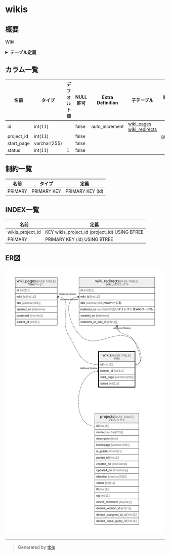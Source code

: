 # wikis

## 概要

Wiki

<details>
<summary><strong>テーブル定義</strong></summary>

```sql
CREATE TABLE `wikis` (
  `id` int(11) NOT NULL AUTO_INCREMENT,
  `project_id` int(11) NOT NULL,
  `start_page` varchar(255) NOT NULL,
  `status` int(11) NOT NULL DEFAULT 1,
  PRIMARY KEY (`id`),
  KEY `wikis_project_id` (`project_id`)
) ENGINE=InnoDB DEFAULT CHARSET=utf8mb4 COLLATE=utf8mb4_general_ci
```

</details>

## カラム一覧

| 名前         | タイプ          | デフォルト値       | NULL許可   | Extra Definition | 子テーブル                                                           | 親テーブル                   | コメント     |
| ---------- | ------------ | ------------ | -------- | ---------------- | --------------------------------------------------------------- | ----------------------- | -------- |
| id         | int(11)      |              | false    | auto_increment   | [wiki_pages](wiki_pages.md) [wiki_redirects](wiki_redirects.md) |                         |          |
| project_id | int(11)      |              | false    |                  |                                                                 | [projects](projects.md) |          |
| start_page | varchar(255) |              | false    |                  |                                                                 |                         |          |
| status     | int(11)      | 1            | false    |                  |                                                                 |                         |          |

## 制約一覧

| 名前      | タイプ         | 定義               |
| ------- | ----------- | ---------------- |
| PRIMARY | PRIMARY KEY | PRIMARY KEY (id) |

## INDEX一覧

| 名前               | 定義                                            |
| ---------------- | --------------------------------------------- |
| wikis_project_id | KEY wikis_project_id (project_id) USING BTREE |
| PRIMARY          | PRIMARY KEY (id) USING BTREE                  |

## ER図

![er](wikis.svg)

---

> Generated by [tbls](https://github.com/k1LoW/tbls)
